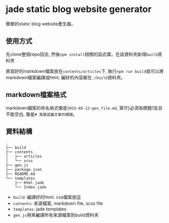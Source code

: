 # jade static blog website generator

簡單的static blog website產生器。

## 使用方式

先clone整個repo回去, 然後`npm install`相關的函式庫。在該資料夾新增`build`資料夾

將寫好的markdown檔案放在`contents/articles`下, 執行`npm run build`就可以將markdown檔案編譯成html, 編好的內容都在`./build`資料夾。

## markdown檔案格式

markdown檔案的命名格式像是`2015-05-12-gen_file.md`, 第1行必須為標題1並且不能空白, 像是`# 我是這篇文章的標題`。

## 資料結構

```
.
├── build
├── contents
│   ├── articles
│   └── scss
├── gen.js
├── package.json
├── README.md
└── templates
    ├── Html.jade
    └── Index.jade
```

- `build`: 編譯好的html. css檔案放這
- `contents`: 來源檔案, markdown file, scss file
- `templates`: jade templates
- `gen.js`用來編譯所有來源檔案到build資料夾


